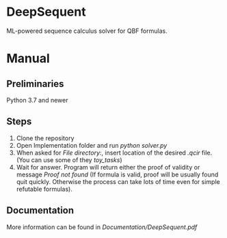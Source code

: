 # DeepSequent
ML-powered sequence calculus solver for QBF formulas.

# Manual
## Preliminaries
Python 3.7 and newer

## Steps
1. Clone the repository
2. Open Implementation folder and run *python solver.py*
3. When asked for *File directory:*, insert location of the desired *.qcir* file. (You can use some of they *toy_tasks*)
4. Wait for answer. Program will return either the proof of validity or message *Proof not found* (If formula is valid, proof will be usually found quit quickly. Otherwise the process can take lots of time even for simple refutable formulas). 

## Documentation
More information can be found in *Documentation/DeepSequent.pdf*
